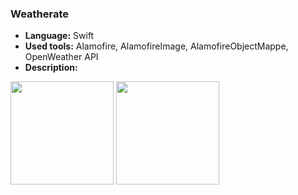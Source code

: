 ### **Weatherate**

* **Language:** Swift
* **Used tools:** Alamofire, AlamofireImage, AlamofireObjectMappe, OpenWeather API
* **Description:** 

<img src="https://user-images.githubusercontent.com/4967822/47015518-3c15e900-d15e-11e8-9c0a-edcb1750035f.PNG" width="165"> <img src="https://user-images.githubusercontent.com/4967822/47015517-3b7d5280-d15e-11e8-8a47-509cbd2c23dc.PNG" width="165"> 
